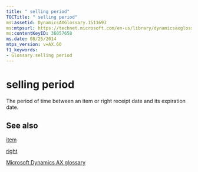```yaml
---
title: " selling period"
TOCTitle: " selling period"
ms:assetid: DynamicsAXGlossary.1511693
ms:mtpsurl: https://technet.microsoft.com/en-us/library/dynamicsaxglossary.1511693(v=AX.60)
ms:contentKeyID: 36057658
ms.date: 08/25/2014
mtps_version: v=AX.60
f1_keywords:
- Glossary.selling period
---
```


# selling period

The period of time between an item or right receipt date and its expiration date.

## See also

[item](item.md)

[right](right.md)

[Microsoft Dynamics AX glossary](glossary/microsoft-dynamics-ax-glossary.md)

  


